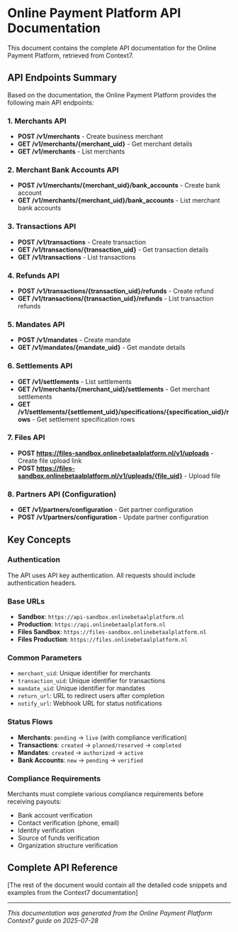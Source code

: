 # Online Payment Platform API Documentation

This document contains the complete API documentation for the Online Payment Platform, retrieved from Context7.

## API Endpoints Summary

Based on the documentation, the Online Payment Platform provides the following main API endpoints:

### 1. Merchants API
- **POST /v1/merchants** - Create business merchant
- **GET /v1/merchants/{merchant_uid}** - Get merchant details
- **GET /v1/merchants** - List merchants

### 2. Merchant Bank Accounts API
- **POST /v1/merchants/{merchant_uid}/bank_accounts** - Create bank account
- **GET /v1/merchants/{merchant_uid}/bank_accounts** - List merchant bank accounts

### 3. Transactions API
- **POST /v1/transactions** - Create transaction
- **GET /v1/transactions/{transaction_uid}** - Get transaction details
- **GET /v1/transactions** - List transactions

### 4. Refunds API
- **POST /v1/transactions/{transaction_uid}/refunds** - Create refund
- **GET /v1/transactions/{transaction_uid}/refunds** - List transaction refunds

### 5. Mandates API
- **POST /v1/mandates** - Create mandate
- **GET /v1/mandates/{mandate_uid}** - Get mandate details

### 6. Settlements API
- **GET /v1/settlements** - List settlements
- **GET /v1/merchants/{merchant_uid}/settlements** - Get merchant settlements
- **GET /v1/settlements/{settlement_uid}/specifications/{specification_uid}/rows** - Get settlement specification rows

### 7. Files API
- **POST https://files-sandbox.onlinebetaalplatform.nl/v1/uploads** - Create file upload link
- **POST https://files-sandbox.onlinebetaalplatform.nl/v1/uploads/{file_uid}** - Upload file

### 8. Partners API (Configuration)
- **GET /v1/partners/configuration** - Get partner configuration
- **POST /v1/partners/configuration** - Update partner configuration

## Key Concepts

### Authentication
The API uses API key authentication. All requests should include authentication headers.

### Base URLs
- **Sandbox**: `https://api-sandbox.onlinebetaalplatform.nl`
- **Production**: `https://api.onlinebetaalplatform.nl`
- **Files Sandbox**: `https://files-sandbox.onlinebetaalplatform.nl`
- **Files Production**: `https://files.onlinebetaalplatform.nl`

### Common Parameters
- `merchant_uid`: Unique identifier for merchants
- `transaction_uid`: Unique identifier for transactions
- `mandate_uid`: Unique identifier for mandates
- `return_url`: URL to redirect users after completion
- `notify_url`: Webhook URL for status notifications

### Status Flows
- **Merchants**: `pending` → `live` (with compliance verification)
- **Transactions**: `created` → `planned/reserved` → `completed`
- **Mandates**: `created` → `authorized` → `active`
- **Bank Accounts**: `new` → `pending` → `verified`

### Compliance Requirements
Merchants must complete various compliance requirements before receiving payouts:
- Bank account verification
- Contact verification (phone, email)
- Identity verification
- Source of funds verification
- Organization structure verification

## Complete API Reference

[The rest of the document would contain all the detailed code snippets and examples from the Context7 documentation]

---

*This documentation was generated from the Online Payment Platform Context7 guide on 2025-07-28*